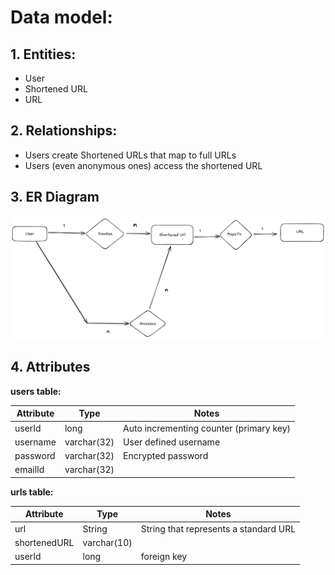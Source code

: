# Data model:

## 1. Entities:

- User
- Shortened URL
- URL

## 2. Relationships:

- Users create Shortened URLs that map to full URLs
- Users (even anonymous ones) access the shortened URL

## 3. ER Diagram
![ER Diagram](url-shortener-ER-diagram.png)

## 4. Attributes    

**users table:**

| Attribute | Type | Notes |
|-----------|-----------|-----------|
| userId | long | Auto incrementing counter (primary key) |
| username | varchar(32) | User defined username |
| password | varchar(32) | Encrypted password |
| emailId | varchar(32) | |


**urls table:**


| Attribute | Type | Notes |
|-----------|-----------|-----------|
| url | String | String that represents a standard URL |
| shortenedURL | varchar(10) |  |
| userId | long | foreign key |